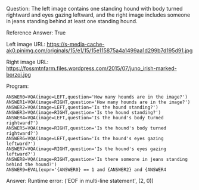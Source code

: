 Question: The left image contains one standing hound with body turned rightward and eyes gazing leftward, and the right image includes someone in jeans standing behind at least one standing hound.

Reference Answer: True

Left image URL: https://s-media-cache-ak0.pinimg.com/originals/15/e1/15/15e115875a4a1499aa1d299b7d195d91.jpg

Right image URL: https://fossmtnfarm.files.wordpress.com/2015/07/juno_irish-marked-borzoi.jpg

Program:

```
ANSWER0=VQA(image=LEFT,question='How many hounds are in the image?')
ANSWER1=VQA(image=RIGHT,question='How many hounds are in the image?')
ANSWER2=VQA(image=LEFT,question='Is the hound standing?')
ANSWER3=VQA(image=RIGHT,question='Is the hound standing?')
ANSWER4=VQA(image=LEFT,question='Is the hound's body turned rightward?')
ANSWER5=VQA(image=RIGHT,question='Is the hound's body turned rightward?')
ANSWER6=VQA(image=LEFT,question='Is the hound's eyes gazing leftward?')
ANSWER7=VQA(image=RIGHT,question='Is the hound's eyes gazing leftward?')
ANSWER8=VQA(image=RIGHT,question='Is there someone in jeans standing behind the hound?')
ANSWER9=EVAL(expr='{ANSWER0} == 1 and {ANSWER2} and {ANSWER4
```
Answer: Runtime error: ('EOF in multi-line statement', (2, 0))

